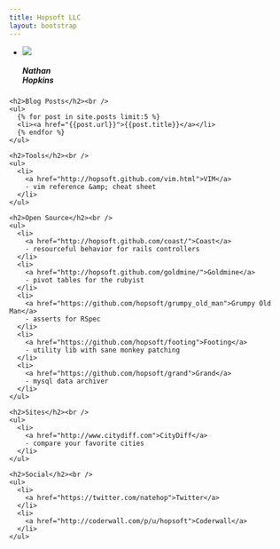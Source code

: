 ```yaml
---
title: Hopsoft LLC
layout: bootstrap
---
```


<div class="row">
  <div class="span12">
    <p>
      <ul class="thumbnails">
        <li>
          <div class="thumbnail">
            <img src="http://www.gravatar.com/avatar/254ec240c9143768df8ec27182764cad.jpg?s=100" />
            <div class="caption">
              <h5>Nathan<br />Hopkins</h5>
            </div>
          </div>
        </li>
      </ul>
    </p>

    <h2>Blog Posts</h2><br />
    <ul>
      {% for post in site.posts limit:5 %}
      <li><a href="{{post.url}}">{{post.title}}</a></li>
      {% endfor %}
    </ul>

    <h2>Tools</h2><br />
    <ul>
      <li>
        <a href="http://hopsoft.github.com/vim.html">VIM</a>
        - vim reference &amp; cheat sheet
      </li>
    </ul>

    <h2>Open Source</h2><br />
    <ul>
      <li>
        <a href="http://hopsoft.github.com/coast/">Coast</a> 
        - resourceful behavior for rails controllers
      </li>
      <li>
        <a href="http://hopsoft.github.com/goldmine/">Goldmine</a>
        - pivot tables for the rubyist
      </li>
      <li>
        <a href="https://github.com/hopsoft/grumpy_old_man">Grumpy Old Man</a>
        - asserts for RSpec
      </li>
      <li>
        <a href="https://github.com/hopsoft/footing">Footing</a>
        - utility lib with sane monkey patching
      </li>
      <li>
        <a href="https://github.com/hopsoft/grand">Grand</a>
        - mysql data archiver
      </li>
    </ul>

    <h2>Sites</h2><br />
    <ul>
      <li>
        <a href="http://www.citydiff.com">CityDiff</a>
        - compare your favorite cities
      </li>
    </ul>

    <h2>Social</h2><br />
    <ul>
      <li>
        <a href="https://twitter.com/natehop">Twitter</a>
      </li>
      <li>
        <a href="http://coderwall.com/p/u/hopsoft">Coderwall</a>
      </li>
    </ul>

  </div>

</div>
